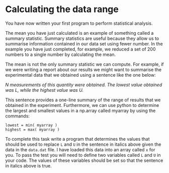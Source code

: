 # Calculating the data range

You have now written your first program to perform statistical analysis. 

The mean you have just calculated is an example of something called a summary statistic.  Summary statistics are useful because they allow us to summarise information contained in our data set using fewer number.  In the example you have just completed, for example, we reduced a set of 200 numbers to a single number by calculating the mean.

The mean is not the only summary statistic we can compute.  For example, if we were writing a report about our results we might want to summarise the experimental data that we obtained using a sentence like the one below:

_N measurements of this quantity were obtained.  The lowest value obtained was L, while the highest value was U._

This sentence provides a one-line summary of the range of results that we obtained in the experiment.  Furthermore, we can use python to determine the largest and smallest values in a np.array called myarray by using the commands:

````
lowest = min( myarray )
highest = max( myarray )
````

To complete this task write a program that determines the values that should be used to replace `L` and `U` in the sentence in italics above given the data in the `data.dat` file.  I have loaded this data into an array called `x` for you.  To pass the test you will need to define two variables called `L` and `U` in your code.  The values of these variables should be set so that the sentence in italics above is true.     
